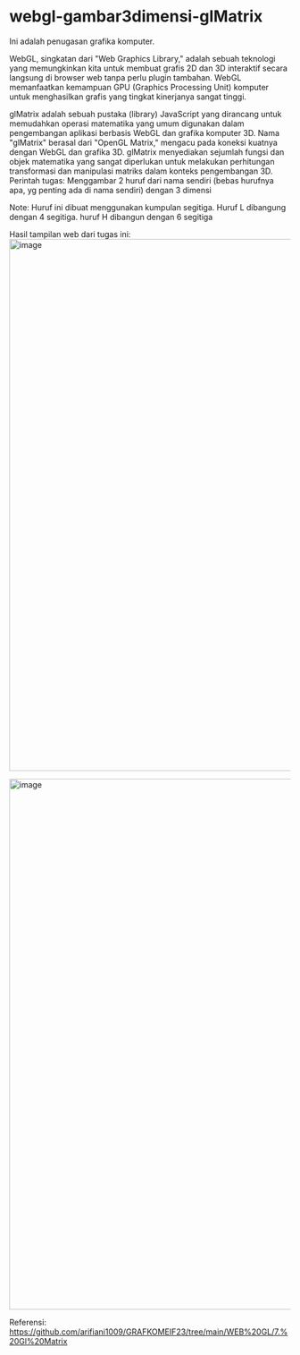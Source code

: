 ﻿# webgl-gambar3dimensi-glMatrix

Ini adalah penugasan grafika komputer.

WebGL, singkatan dari "Web Graphics Library," adalah sebuah teknologi yang memungkinkan kita untuk membuat grafis 2D dan 3D interaktif secara langsung di browser web tanpa perlu plugin tambahan. WebGL memanfaatkan kemampuan GPU (Graphics Processing Unit) komputer untuk menghasilkan grafis yang tingkat kinerjanya sangat tinggi.

glMatrix adalah sebuah pustaka (library) JavaScript yang dirancang untuk memudahkan operasi matematika yang umum digunakan dalam pengembangan aplikasi berbasis WebGL dan grafika komputer 3D. Nama "glMatrix" berasal dari "OpenGL Matrix," mengacu pada koneksi kuatnya dengan WebGL dan grafika 3D. glMatrix menyediakan sejumlah fungsi dan objek matematika yang sangat diperlukan untuk melakukan perhitungan transformasi dan manipulasi matriks dalam konteks pengembangan 3D.
Perintah tugas: Menggambar 2 huruf dari nama sendiri (bebas hurufnya apa, yg penting ada di nama sendiri) dengan 3 dimensi

Note: Huruf ini dibuat menggunakan kumpulan segitiga. Huruf L dibangung dengan 4 segitiga. huruf H dibangun dengan 6 segitiga

Hasil tampilan web dari tugas ini:
<img width="951" alt="image" src="https://github.com/luthfiyyah-a/webgl-gambar3dimensi-glMatrix/assets/79054230/9442bf4e-9416-4f7b-8c74-3ac0081755c5">

<img width="949" alt="image" src="https://github.com/luthfiyyah-a/webgl-gambar3dimensi-glMatrix/assets/79054230/424a09c5-cb4c-42df-bc93-e9676a90cbeb">

Referensi: https://github.com/arifiani1009/GRAFKOMEIF23/tree/main/WEB%20GL/7.%20Gl%20Matrix
